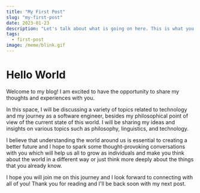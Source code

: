 ```yaml
---
title: "My First Post"
slug: "my-first-post"
date: 2023-01-23
description: "Let's talk about what is going on here. This is what you should expect from me in the future."
tags:
  - first-post
image: /meme/blink.gif
---
```


# Hello World

Welcome to my blog! I am excited to have the opportunity to share my thoughts and experiences with you.

In this space, I will be discussing a variety of topics related to technology and my journey as a software engineer, besides my philosophical point of view of the current state of this world. I will be sharing my ideas and insights on various topics such as philosophy, linguistics, and technology.

I believe that understanding the world around us is essential to creating a better future and I hope to spark some thought-provoking conversations with you which will help us all to grow as individuals and make you think about the world in a different way or
just think more deeply about the things that you already know.

I hope you will join me on this journey and I look forward to connecting with all of you! Thank you for reading and I'll be back soon with my next post.
